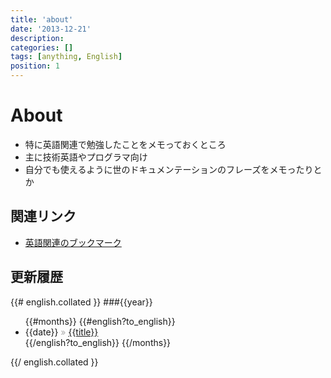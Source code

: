 ```yaml
---
title: 'about'
date: '2013-12-21'
description:
categories: []
tags: [anything, English]
position: 1
---
```


# About

- 特に英語関連で勉強したことをメモっておくところ
- 主に技術英語やプログラマ向け
- 自分でも使えるように世のドキュメンテーションのフレーズをメモったりとか

## 関連リンク

- [英語関連のブックマーク](/bookmark/english)


## 更新履歴

{{# english.collated }}
###{{year}}
<ul>
{{#months}}
  {{#english?to_english}}
  <li>
    <span>{{date}}</span>
    <span style="color: #aaa;">&raquo;</span>
    <a href="{{url}}">{{title}}</a>
  </li>
  {{/english?to_english}}
{{/months}}
</ul>
{{/ english.collated }}


